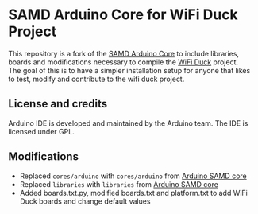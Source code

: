 # SAMD Arduino Core for WiFi Duck Project

This repository is a fork of the [SAMD Arduino Core](https://github.com/adafruit/ArduinoCore-samd) to include libraries, boards and modifications necessary to compile the [WiFi Duck](https://github.com/spacehuhntech/wifiduck) project.  
The goal of this is to have a simpler installation setup for anyone that likes to test, modify and contribute to the wifi duck project.  

## License and credits

Arduino IDE is developed and maintained by the Arduino team. The IDE is licensed under GPL.

## Modifications

* Replaced `cores/arduino` with `cores/arduino` from [Arduino SAMD core]()
* Replaced `libraries` with `libraries` from [Arduino SAMD core]()
* Added boards.txt.py, modified boards.txt and platform.txt to add WiFi Duck boards and change default values